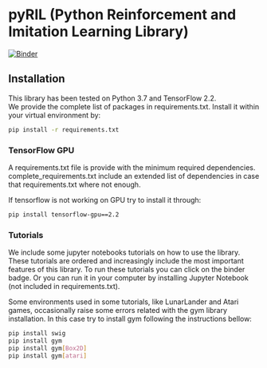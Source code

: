 # pyRIL (Python Reinforcement and Imitation Learning Library)

[![Binder](https://mybinder.org/badge_logo.svg)](https://mybinder.org/v2/gh/SergioHdezG/pyRIL/HEAD)

## Installation

This library has been tested on Python 3.7 and TensorFlow 2.2.  
We provide the complete list of packages in requirements.txt. Install it within your virtual environment by:

```bash
pip install -r requirements.txt
```

### TensorFlow GPU

A requirements.txt file is provide with the minimum required dependencies.
complete_requirements.txt include an extended list of dependencies in case that requirements.txt where not enough.

If tensorflow is not working on GPU try to install it through:
```bash
pip install tensorflow-gpu==2.2
```

### Tutorials
We include some jupyter notebooks tutorials on how to use the library. These tutorials are ordered and increasingly 
include the most important features of this library. To run these tutorials you can click on the binder badge. Or you 
can run it in your computer by installing Jupyter Notebook (not included in requirements.txt).

Some environments used in some tutorials, like LunarLander and Atari games, occasionally raise some errors related with the gym library installation. In this case try to install gym following the instructions bellow:
```bash
pip install swig
pip install gym
pip install gym[Box2D]
pip install gym[atari]
```
